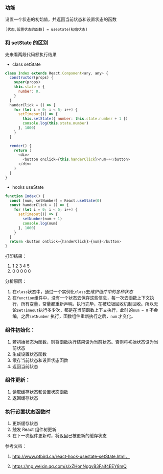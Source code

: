 ### 功能

设置一个状态的初始值，并返回当前状态和设置状态的函数

```
[状态,设置状态的函数] = useState(初始状态)
```

### 和 setState 的区别

先来看两段代码额执行结果

- class setState

```javascript
class Index extends React.Component<any, any> {
  constructor(props) {
    super(props)
    this.state = {
      number: 0,
    }
  }
  handerClick = () => {
    for (let i = 0; i < 5; i++) {
      setTimeout(() => {
        this.setState({ number: this.state.number + 1 })
        console.log(this.state.number)
      }, 1000)
    }
  }

  render() {
    return (
      <div>
        <button onClick={this.handerClick}>num++</button>
      </div>
    )
  }
}
```

- hooks useState

```javascript
function Index() {
  const [num, setNumber] = React.useState(0)
  const handerClick = () => {
    for (let i = 0; i < 5; i++) {
      setTimeout(() => {
        setNumber(num + 1)
        console.log(num)
      }, 1000)
    }
  }
  return <button onClick={handerClick}>{num}</button>
}
```

打印结果：

1. 1 2 3 4 5
2. 0 0 0 0 0

分析原因：

1. 在`class`状态中，通过一个实例化`class`去*维护组件中的各种状态*
2. 在`function`组件中，没有一个状态去保存这些信息，每一次去函数上下文执行，所有变量，常量都重新声明。执行完毕，在被垃圾回收机制回收。所以无论`setTimeout`执行多少次，都是在当前函数上下文执行，此时的`num = 0` 不会编，之后`setNumber` 执行，函数组件重新执行之后，`num` 才变化。

### 组件初始化：

1. 若初始状态为函数，则将函数执行结果设为当前状态。否则将初始状态设为当前状态
2. 生成设置状态函数
3. 缓存当前状态和设置状态函数
4. 返回当前状态

### 组件更新：

1. 读取缓存状态和设置状态函数
2. 返回缓存状态

### 执行设置状态函数时

1. 更新缓存状态
2. 触发 React 组件树更新
3. 在下一次组件更新时，将返回已被更新的缓存状态

参考文档：

1. http://www.ptbird.cn/react-hook-usestate-setState.html、

2. https://mp.weixin.qq.com/s/xZHonNggvB3Faif4EEY8mQ
